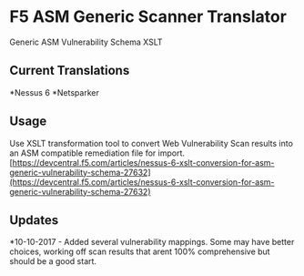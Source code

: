 # F5 ASM Generic Scanner Translator
Generic ASM Vulnerability Schema XSLT

## Current Translations
*Nessus 6
*Netsparker

## Usage
Use XSLT transformation tool to convert Web Vulnerability Scan results into an ASM compatible remediation file for import.
[https://devcentral.f5.com/articles/nessus-6-xslt-conversion-for-asm-generic-vulnerability-schema-27632](https://devcentral.f5.com/articles/nessus-6-xslt-conversion-for-asm-generic-vulnerability-schema-27632)

## Updates
*10-10-2017 - Added several vulnerability mappings.  Some may have better choices, working off scan results that arent 100% comprehensive but should be a good start.
